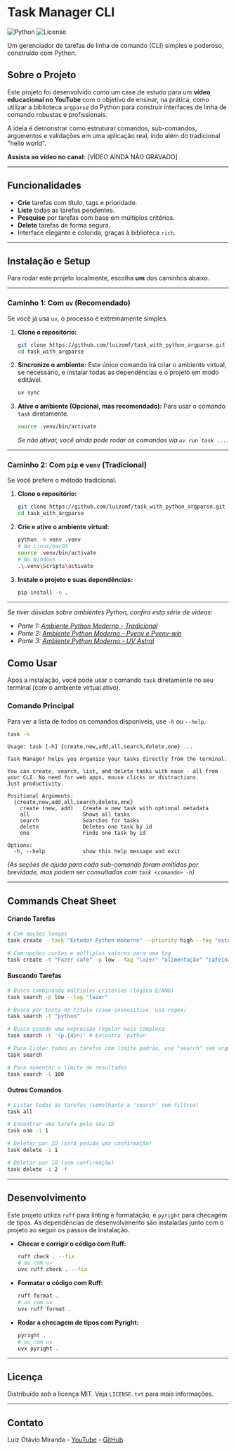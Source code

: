 # Task Manager CLI

![Python](https://img.shields.io/badge/Python-3.13%2B-blue?style=for-the-badge&logo=python)
![License](https://img.shields.io/badge/License-MIT-green?style=for-the-badge)

Um gerenciador de tarefas de linha de comando (CLI) simples e poderoso, construído com Python.

## Sobre o Projeto

Este projeto foi desenvolvido como um case de estudo para um **vídeo educacional no YouTube** com o objetivo de ensinar, na prática, como utilizar a biblioteca `argparse` do Python para construir interfaces de linha de comando robustas e profissionais.

A ideia é demonstrar como estruturar comandos, sub-comandos, argumentos e validações em uma aplicação real, indo além do tradicional "hello world".

**Assista ao vídeo no canal:** [VÍDEO AINDA NÃO GRAVADO]

---

## Funcionalidades

- **Crie** tarefas com título, tags e prioridade.
- **Liste** todas as tarefas pendentes.
- **Pesquise** por tarefas com base em múltiplos critérios.
- **Delete** tarefas de forma segura.
- Interface elegante e colorida, graças à biblioteca `rich`.

---

## Instalação e Setup

Para rodar este projeto localmente, escolha **um** dos caminhos abaixo.

---

### Caminho 1: Com `uv` (Recomendado)

Se você já usa `uv`, o processo é extremamente simples.

1.  **Clone o repositório:**

    ```bash
    git clone https://github.com/luizomf/task_with_python_argparse.git task_with_argparse
    cd task_with_argparse
    ```

2.  **Sincronize o ambiente:**
    Este único comando irá criar o ambiente virtual, se necessário, e instalar todas as dependências e o projeto em modo editável.

    ```bash
    uv sync
    ```

3.  **Ative o ambiente (Opcional, mas recomendado):**
    Para usar o comando `task` diretamente.
    ```bash
    source .venv/bin/activate
    ```
    _Se não ativar, você ainda pode rodar os comandos via `uv run task ...`._

---

### Caminho 2: Com `pip` e `venv` (Tradicional)

Se você prefere o método tradicional.

1.  **Clone o repositório:**

    ```bash
    git clone https://github.com/luizomf/task_with_python_argparse.git task_with_argparse
    cd task_with_argparse
    ```

2.  **Crie e ative o ambiente virtual:**

    ```bash
    python -m venv .venv
    # No Linux/macOS
    source .venv/bin/activate
    # No Windows
    .\.venv\Scripts\activate
    ```

3.  **Instale o projeto e suas dependências:**
    ```bash
    pip install -e .
    ```

---

_Se tiver dúvidas sobre ambientes Python, confira esta série de vídeos:_

- _Parte 1: [Ambiente Python Moderno - Tradicional](https://youtu.be/QTw5eB6GTM8)_
- _Parte 2: [Ambiente Python Moderno - Pyenv e Pyenv-win](https://youtu.be/X38M7C_A2XU)_
- _Parte 3: [Ambiente Python Moderno - UV Astral](https://youtu.be/HuAc85cLRx0)_

## Como Usar

Após a instalação, você pode usar o comando `task` diretamente no seu terminal (com o ambiente virtual ativo).

### Comando Principal

Para ver a lista de todos os comandos disponíveis, use `-h` ou `--help`.

```bash
task -h
```

```
Usage: task [-h] {create,new,add,all,search,delete,one} ...

Task Manager helps you organize your tasks directly from the terminal.

You can create, search, list, and delete tasks with ease - all from
your CLI. No need for web apps, mouse clicks or distractions.
Just productivity.

Positional Arguments:
  {create,new,add,all,search,delete,one}
    create (new, add)   Create a new task with optional metadata
    all                 Shows all tasks
    search              Searches for tasks
    delete              Deletes one task by id
    one                 Finds one task by id

Options:
  -h, --help            show this help message and exit
```

_(As seções de ajuda para cada sub-comando foram omitidas por brevidade, mas podem ser consultadas com `task <comando> -h`)_

---

## Commands Cheat Sheet

#### Criando Tarefas

```bash
# Com opções longas
task create --task "Estudar Python moderno" --priority high --tag "estudo" --tag "python"

# Com opções curtas e múltiplos valores para uma tag
task create -t "Fazer café" -p low --tag "lazer" "alimentação" "cafeína"
```

#### Buscando Tarefas

```bash
# Busca combinando múltiplos critérios (lógica E/AND)
task search -p low --tag "lazer"

# Busca por texto no título (case-insensitive, usa regex)
task search -t "python"

# Busca usando uma expressão regular mais complexa
task search -t '(p.{4}n)' # Encontra 'python'

# Para listar todas as tarefas com limite padrão, use "search" sem argumentos
task search

# Para aumentar o limite de resultados
task search -l 100
```

#### Outros Comandos

```bash
# Listar todas as tarefas (semelhante a 'search' sem filtros)
task all

# Encontrar uma tarefa pelo seu ID
task one -i 1

# Deletar por ID (será pedida uma confirmação)
task delete -i 1

# Deletar por ID (sem confirmação)
task delete -i 2 -f
```

---

## Desenvolvimento

Este projeto utiliza `ruff` para linting e formatação, e `pyright` para checagem de tipos. As dependências de desenvolvimento são instaladas junto com o projeto ao seguir os passos de instalação.

- **Checar e corrigir o código com Ruff:**

  ```bash
  ruff check . --fix
  # ou com uv
  uvx ruff check . --fix
  ```

- **Formatar o código com Ruff:**

  ```bash
  ruff format .
  # ou com uv
  uvx ruff format .
  ```

- **Rodar a checagem de tipos com Pyright:**
  ```bash
  pyright .
  # ou com uv
  uvx pyright .
  ```

---

## Licença

Distribuído sob a licença MIT. Veja `LICENSE.txt` para mais informações.

---

## Contato

Luiz Otávio Miranda - [YouTube](https://www.youtube.com/c/Ot%C3%A1vioMiranda) - [GitHub](https://github.com/luizomf)
